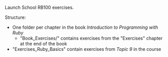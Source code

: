 Launch School RB100 exercises.

Structure:
* One folder per chapter in the book _Introduction to Programming with Ruby_
  * "Book_Exercises/" contains exercises from the "Exercises" chapter at the end of the book
* "Exercises_Ruby_Basics" contain exercises from _Topic 9_ in the course
